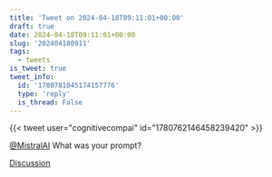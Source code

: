 ```yaml
---
title: 'Tweet on 2024-04-18T09:11:01+00:00'
draft: true
date: 2024-04-18T09:11:01+00:00
slug: '202404180911'
tags:
  - tweets
is_tweet: true
tweet_info:
  id: '1780781045174157776'
  type: 'reply'
  is_thread: False
---
```




{{< tweet user="cognitivecompai" id="1780762146458239420" >}}

[@MistralAI](https://x.com/MistralAI) What was your prompt?

[Discussion](https://x.com/sytelus/status/1780781045174157776)
